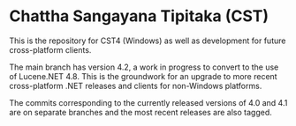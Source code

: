 # Chattha Sangayana Tipitaka (CST)

This is the repository for CST4 (Windows) as well as development for future cross-platform clients.

The main branch has version 4.2, a work in progress to convert to the use of Lucene.NET 4.8. This is the groundwork for an upgrade to more recent cross-platform .NET releases and clients for non-Windows platforms.

The commits corresponding to the currently released versions of 4.0 and 4.1 are on separate branches and the most recent releases are also tagged.

